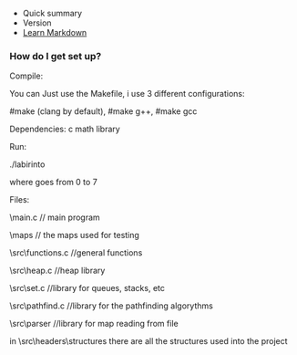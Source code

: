 * Quick summary
* Version
* [Learn Markdown](https://bitbucket.org/tutorials/markdowndemo)

### How do I get set up? ###

Compile: 

You can Just use the Makefile, i use 3 different configurations:

#make (clang by default), #make g++, #make gcc

Dependencies: c math library

Run:

./labirinto <num>

where <num> goes from 0 to 7

Files:

\main.c // main program

\maps // the maps used for testing

\src\functions.c //general functions

\src\heap.c //heap library

\src\set.c //library for queues, stacks, etc

\src\pathfind.c //library for the pathfinding algorythms

\src\parser //library for map reading from file

in \src\headers\structures there are all the structures used into the project